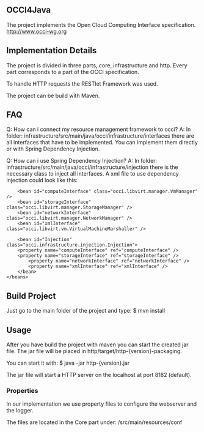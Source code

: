 OCCI4Java
---------

The project implements the Open Cloud Computing Interface specification.
http://www.occi-wg.org

Implementation Details
----------------------

The project is divided in three parts, core, infrastructure and http. Every part corresponds to a part of the OCCI specification.

To handle HTTP requests the RESTlet Framework was used.

The project can be build with Maven.


FAQ
---

Q: How can i connect my resource management framework to occi?
A: In folder: infrastructure/src/main/java/occi/infrastructure/interfaces there are all interfaces that have to be implemented. You can implement them directly or with Spring Dependency Injection.

Q: How can i use Spring Dependency Injection?
A: In folder: infrastructure/src/main/java/occi/infrastructure/injection there is the necessary class to inject all interfaces. A xml file to use dependency injection could look like this:
    <beans xmlns="http://www.springframework.org/schema/beans"
    	xmlns:xsi="http://www.w3.org/2001/XMLSchema-instance" xmlns:aop="http://www.springframework.org/schema/aop"
    	xmlns:context="http://www.springframework.org/schema/context"
    	xsi:schemaLocation="http://www.springframework.org/schema/beans
               http://www.springframework.org/schema/beans/spring-beans-2.5.xsd
               http://www.springframework.org/schema/aop
               http://www.springframework.org/schema/aop/spring-aop-2.5.xsd
               http://www.springframework.org/schema/context
               http://www.springframework.org/schema/context/spring-context-2.5.xsd">
    
    	<bean id="computeInterface" class="occi.libvirt.manager.VmManager" />
    	<bean id="storageInterface" class="occi.libvirt.manager.StorageManager" />
    	<bean id="networkInterface" class="occi.libvirt.manager.NetworkManager" />
    	<bean id="xmlInterface" class="occi.libvirt.vm.VirtualMachineMarshaller" />

    	<bean id="Injection" class="occi.infrastructure.injection.Injection">
		<property name="computeInterface" ref="computeInterface" />
		<property name="storageInterface" ref="storageInterface" />
    		<property name="networkInterface" ref="networkInterface" />
    		<property name="xmlInterface" ref="xmlInterface" />
    	</bean>
    </beans>

Build Project
-------------

Just go to the main folder of the project and type:
    $ mvn install

Usage
-----

After you have build the project with maven you can start the created jar file. The jar file will be placed in http/target/http-{version}-packaging.

You can start it with:
    $ java -jar http-{version}.jar

The jar file will start a HTTP server on the localhost at port 8182 (default). 

### Properties

In our implementation we use property files to configure the webserver and the logger.

The files are located in the Core part under:
    /src/main/resources/conf


